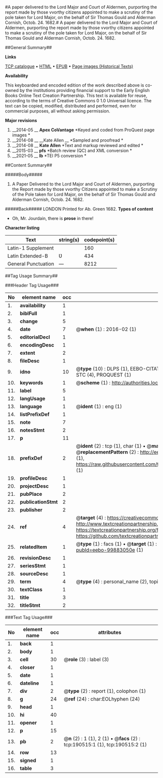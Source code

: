 #A paper delivered to the Lord Major and Court of Aldermen, purporting the report made by those vvorthy citizens appointed to make a scrutiny of the pole taken for Lord Major, on the behalf of Sir Thomas Gould and Alderman Cornish, Octob. 24. 1682.#
A paper delivered to the Lord Major and Court of Aldermen, purporting the report made by those vvorthy citizens appointed to make a scrutiny of the pole taken for Lord Major, on the behalf of Sir Thomas Gould and Alderman Cornish, Octob. 24. 1682.

##General Summary##

**Links**

[TCP catalogue](http://www.ota.ox.ac.uk/tcp/)  • 
[HTML](http://tei.it.ox.ac.uk/tcp/Texts-HTML/free/B27/B27818.html)  • 
[EPUB](http://tei.it.ox.ac.uk/tcp/Texts-EPUB/free/B27/B27818.epub) • 
[Page images (Historical Texts)](https://historicaltexts.jisc.ac.uk/eebo-99883050_190515e)

**Availability**

This keyboarded and encoded edition of the work described above is co-owned by the
    institutions providing financial support to the Early English Books Online Text Creation
    Partnership. This text is available for reuse, according to the terms of  Creative Commons 0 1.0 Universal
    licence. The text can be copied, modified, distributed and performed, even for commercial
    purposes, all without asking permission.

**Major revisions**

1. __2014-05 __ __Apex CoVantage__ *Keyed and coded from ProQuest page images *
1. __2014-08 __ __Kate Allen __ *Sampled and proofread *
1. __2014-08 __ __Kate Allen__ *Text and markup reviewed and edited *
1. __2015-03 __ __pfs__ *Batch review (QC) and XML conversion *
1. __2021-05 __ __lb__ *TEI P5 conversion *

##Content Summary##

#####Body#####

1. A Paper Delivered to the Lord Major and Court of Aldermen, purporting the Report made by those vvorthy Citizens appointed to make a Scrutiny of the Pole taken for Lord Major, on the behalf of Sir Thomas Gould and Alderman Cornish, Octob. 24. 1682.

#####Back#####
LONDON Printed for Ab. Green 1682.
**Types of content**

  * Oh, Mr. Jourdain, there is **prose** in there!

**Character listing**


|Text|string(s)|codepoint(s)|
|---|---|---|
|Latin-1 Supplement| |160|
|Latin Extended-B|Ʋ|434|
|General Punctuation|—|8212|

##Tag Usage Summary##

###Header Tag Usage###

|No|element name|occ|attributes|
|---|---|---|---|
|1.|__availability__|1||
|2.|__biblFull__|1||
|3.|__change__|5||
|4.|__date__|7| @__when__ (1) : 2016-02 (1)|
|5.|__editorialDecl__|1||
|6.|__encodingDesc__|1||
|7.|__extent__|2||
|8.|__fileDesc__|1||
|9.|__idno__|10| @__type__ (10) : DLPS (1), EEBO-CITATION (1), VID (1), EEBO-PROQUEST (1), OCLC (1), STC (4), PROQUEST (1)|
|10.|__keywords__|1| @__scheme__ (1) : http://authorities.loc.gov/ (1)|
|11.|__label__|5||
|12.|__langUsage__|1||
|13.|__language__|1| @__ident__ (1) : eng (1)|
|14.|__listPrefixDef__|1||
|15.|__note__|7||
|16.|__notesStmt__|2||
|17.|__p__|11||
|18.|__prefixDef__|2| @__ident__ (2) : tcp (1), char (1)  •  @__matchPattern__ (2) : ([0-9\-]+):([0-9IVX]+) (1), (.+) (1)  •  @__replacementPattern__ (2) : http://eebo.chadwyck.com/downloadtiff?vid=$1&page=$2 (1), https://raw.githubusercontent.com/textcreationpartnership/Texts/master/tcpchars.xml#$1 (1)|
|19.|__profileDesc__|1||
|20.|__projectDesc__|1||
|21.|__pubPlace__|2||
|22.|__publicationStmt__|2||
|23.|__publisher__|2||
|24.|__ref__|4| @__target__ (4) : https://creativecommons.org/publicdomain/zero/1.0/ (1), http://www.textcreationpartnership.org/docs/. (1), https://textcreationpartnership.org/faq/#faq05 (1), https://github.com/textcreationpartnership (1)|
|25.|__relatedItem__|1| @__type__ (1) : facs (1)  •  @__target__ (1) : https://data.historicaltexts.jisc.ac.uk/view?pubId=eebo-99883050e (1)|
|26.|__revisionDesc__|1||
|27.|__seriesStmt__|1||
|28.|__sourceDesc__|1||
|29.|__term__|4| @__type__ (4) : personal_name (2), topical_term (2)|
|30.|__textClass__|1||
|31.|__title__|3||
|32.|__titleStmt__|2||


###Text Tag Usage###

|No|element name|occ|attributes|
|---|---|---|---|
|1.|__back__|1||
|2.|__body__|1||
|3.|__cell__|30| @__role__ (3) : label (3)|
|4.|__closer__|1||
|5.|__date__|1||
|6.|__dateline__|1||
|7.|__div__|2| @__type__ (2) : report (1), colophon (1)|
|8.|__g__|24| @__ref__ (24) : char:EOLhyphen (24)|
|9.|__head__|1||
|10.|__hi__|40||
|11.|__opener__|1||
|12.|__p__|15||
|13.|__pb__|2| @__n__ (2) : 1 (1), 2 (1)  •  @__facs__ (2) : tcp:190515:1 (1), tcp:190515:2 (1)|
|14.|__row__|13||
|15.|__signed__|1||
|16.|__table__|3||
